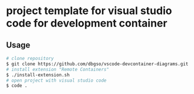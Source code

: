 # project template for visual studio code for development container

## Usage

```bash
# clone repository
$ git clone https://github.com/dbgso/vscode-devcontainer-diagrams.git
# install extension "Remote Containers"
$ ./install-extension.sh
# open project with visual studio code
$ code .
```
